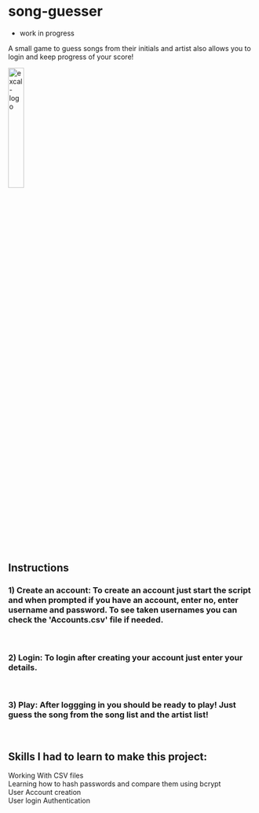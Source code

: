 # song-guesser
- work in progress <br />

A small game to guess songs from their initials and artist also allows you to login and keep progress of your score!
<br />

<img src="https://user-images.githubusercontent.com/91800528/180815037-32aca979-c0f5-4905-a6c3-3c86be7d2ec7.png" alt="excal-logo" width="25%"/>
<br />

## Instructions <br />
### 1) Create an account: To create an account just start the script and when prompted if you have an account, enter **no**, enter username and password. To see taken usernames you can check the 'Accounts.csv' file if needed.
<br />

### 2) Login: To login after creating your account just enter your details.
<br />

### 3) Play: After loggging in you should be ready to play! Just guess the song from the song list and the artist list!
<br />


## Skills I had to learn to make this project: <br />
  Working With CSV files <br />
  Learning how to hash passwords and compare them using bcrypt <br />
  User Account creation <br />
  User login Authentication <br />
